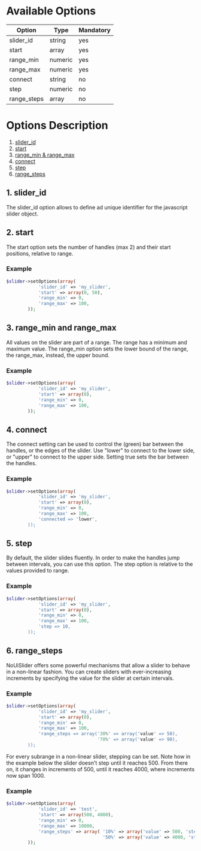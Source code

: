 # Available Options

| Option               | Type           | Mandatory  |
|----------------------|----------------|------------|
| slider_id            | string         | yes        |
| start                | array          | yes        |
| range_min            | numeric        | yes        |
| range_max            | numeric        | yes        |
| connect              | string         | no         |
| step                 | numeric        | no         |
| range_steps          | array          | no         |

# Options Description

1. [slider_id](#1-slider_id)
2. [start](#2-start)
3. [range_min & range_max](#3-range_min-and-range_max)
4. [connect](#4-connect)
5. [step](#5-step)
6. [range_steps](#6-range_steps)

## 1. slider_id

The slider_id option allows to define ad unique identifier for the javascript slider object.

## 2. start

The start option sets the number of handles (max 2) and their start positions, relative to range.

### Example

``` php
$slider->setOptions(array(
            'slider_id' => 'my_slider',
            'start' => array(0, 50),
            'range_min' => 0,
            'range_max' => 100,
        ));
```

## 3. range_min and range_max

All values on the slider are part of a range. The range has a minimum and maximum value. The range_min option sets the lower bound of the range, the range_max, instead, the upper bound.

### Example

``` php
$slider->setOptions(array(
            'slider_id' => 'my_slider',
            'start' => array(0),
            'range_min' => 0,
            'range_max' => 100,
        ));
```

## 4. connect

The connect setting can be used to control the (green) bar between the handles, or the edges of the slider. Use "lower" to connect to the lower side, or "upper" to connect to the upper side. Setting true sets the bar between the handles.

### Example

``` php
$slider->setOptions(array(
            'slider_id' => 'my_slider',
            'start' => array(0),
            'range_min' => 0,
            'range_max' => 100,
            'connected => 'lower',
        ));
```

## 5. step

By default, the slider slides fluently. In order to make the handles jump between intervals, you can use this option. The step option is relative to the values provided to range.

### Example

``` php
$slider->setOptions(array(
            'slider_id' => 'my_slider',
            'start' => array(0),
            'range_min' => 0,
            'range_max' => 100,
            'step => 10,
        ));
```

## 6. range_steps

NoUiSlider offers some powerful mechanisms that allow a slider to behave in a non-linear fashion. You can create sliders with ever-increasing increments by specifying the value for the slider at certain intervals.

### Example

``` php
$slider->setOptions(array(
            'slider_id' => 'my_slider',
            'start' => array(0),
            'range_min' => 0,
            'range_max' => 100,
            'range_steps => array('30%' => array('value' => 50),
                                  '70%' => array('value' => 90),
        ));
```

For every subrange in a non-linear slider, stepping can be set. Note how in the example below the slider doesn't step until it reaches 500. From there on, it changes in increments of 500, until it reaches 4000, where increments now span 1000.

### Example

``` php
$slider->setOptions(array(
            'slider_id' => 'test',
            'start' => array(500, 4000),
            'range_min' => 0,
            'range_max' => 10000,
            'range_steps' => array( '10%' => array('value' => 500, 'step' => 500),
                                    '50%' => array('value' => 4000, 'step' => 1000)),
        ));
```